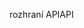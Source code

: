 <span data-ttu-id="0a7ad-101">rozhraní API</span><span class="sxs-lookup"><span data-stu-id="0a7ad-101">API</span></span>